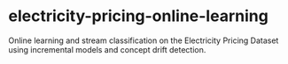 # electricity-pricing-online-learning
Online learning and stream classification on the Electricity Pricing Dataset using incremental models and concept drift detection.
